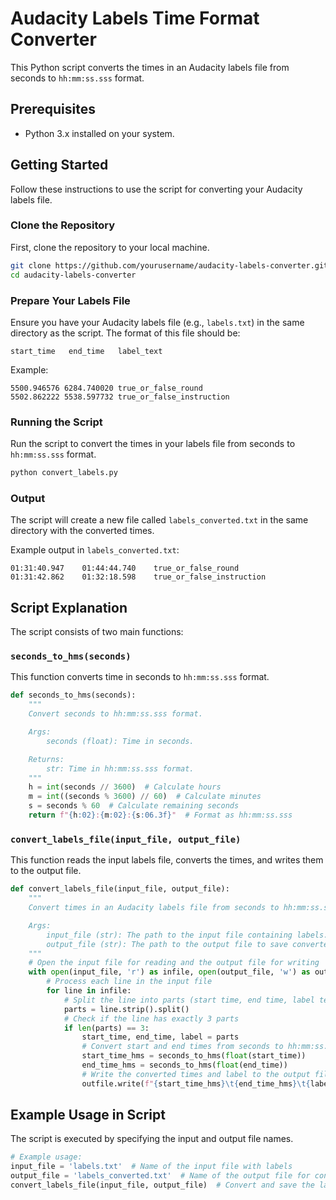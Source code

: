 # Audacity Labels Time Format Converter

This Python script converts the times in an Audacity labels file from seconds to `hh:mm:ss.sss` format.

## Prerequisites

- Python 3.x installed on your system.

## Getting Started

Follow these instructions to use the script for converting your Audacity labels file.

### Clone the Repository

First, clone the repository to your local machine.

```bash
git clone https://github.com/yourusername/audacity-labels-converter.git
cd audacity-labels-converter
```

### Prepare Your Labels File

Ensure you have your Audacity labels file (e.g., `labels.txt`) in the same directory as the script. The format of this file should be:

```
start_time   end_time   label_text
```

Example:
```
5500.946576	6284.740020	true_or_false_round
5502.862222	5538.597732	true_or_false_instruction
```

### Running the Script

Run the script to convert the times in your labels file from seconds to `hh:mm:ss.sss` format.

```bash
python convert_labels.py
```

### Output

The script will create a new file called `labels_converted.txt` in the same directory with the converted times.

Example output in `labels_converted.txt`:
```
01:31:40.947	01:44:44.740	true_or_false_round
01:31:42.862	01:32:18.598	true_or_false_instruction
```

## Script Explanation

The script consists of two main functions:

### `seconds_to_hms(seconds)`

This function converts time in seconds to `hh:mm:ss.sss` format.

```python
def seconds_to_hms(seconds):
    """
    Convert seconds to hh:mm:ss.sss format.

    Args:
        seconds (float): Time in seconds.

    Returns:
        str: Time in hh:mm:ss.sss format.
    """
    h = int(seconds // 3600)  # Calculate hours
    m = int((seconds % 3600) // 60)  # Calculate minutes
    s = seconds % 60  # Calculate remaining seconds
    return f"{h:02}:{m:02}:{s:06.3f}"  # Format as hh:mm:ss.sss
```

### `convert_labels_file(input_file, output_file)`

This function reads the input labels file, converts the times, and writes them to the output file.

```python
def convert_labels_file(input_file, output_file):
    """
    Convert times in an Audacity labels file from seconds to hh:mm:ss.sss format.

    Args:
        input_file (str): The path to the input file containing labels.
        output_file (str): The path to the output file to save converted labels.
    """
    # Open the input file for reading and the output file for writing
    with open(input_file, 'r') as infile, open(output_file, 'w') as outfile:
        # Process each line in the input file
        for line in infile:
            # Split the line into parts (start time, end time, label text)
            parts = line.strip().split()
            # Check if the line has exactly 3 parts
            if len(parts) == 3:
                start_time, end_time, label = parts
                # Convert start and end times from seconds to hh:mm:ss.sss format
                start_time_hms = seconds_to_hms(float(start_time))
                end_time_hms = seconds_to_hms(float(end_time))
                # Write the converted times and label to the output file
                outfile.write(f"{start_time_hms}\t{end_time_hms}\t{label}\n")
```

## Example Usage in Script

The script is executed by specifying the input and output file names.

```python
# Example usage:
input_file = 'labels.txt'  # Name of the input file with labels
output_file = 'labels_converted.txt'  # Name of the output file for converted labels
convert_labels_file(input_file, output_file)  # Convert and save the labels
```
